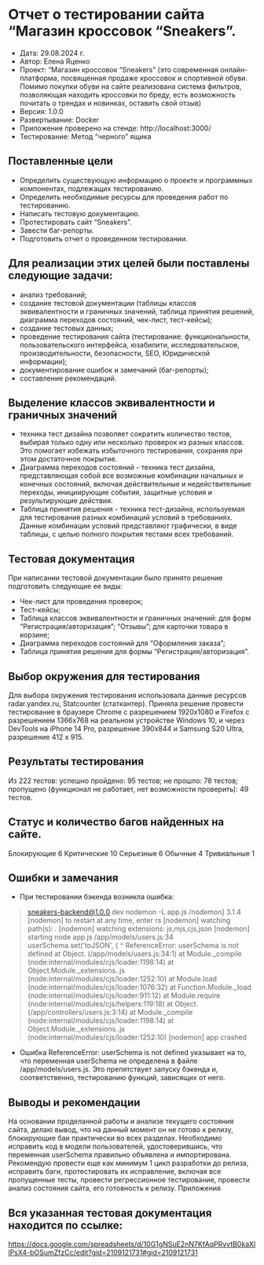 # Отчет о тестировании сайта “Магазин кроссовок “Sneakers”.
- Дата: 29.08.2024 г.
 - Автор: Елена Яценко
- Проект: “Магазин кроссовок “Sneakers” (это современная онлайн-платформа, посвященная продаже кроссовок и спортивной обуви. Помимо покупки обуви на сайте реализована система фильтров, позволяющая находить кроссовки по бреду, есть возможность почитать о трендах и новинках, оставить свой отзыв)
- Версия: 1.0.0
- Развертывание: Docker
- Приложение проверено на стенде: http://localhost:3000/
- Тестирование: Метод “черного” ящика
## Поставленные цели
- Определить существующую информацию о проекте и программных  компонентах, подлежащих тестированию.
- Определить необходимые ресурсы для проведения работ по тестированию.
- Написать тестовую документацию.
- Протестировать сайт “Sneakers”.
- Завести баг-репорты.
- Подготовить отчет о проведенном тестировании.
## Для реализации этих целей были поставлены следующие задачи:
- анализ требований;
- создание тестовой документации (таблицы классов эквивалентности и граничных значений, таблица принятия решений, диаграмма переходов состояний, чек-лист, тест-кейсы);
- создание тестовых данных;
- проведение тестирования сайта (тестирование: функциональности, пользовательского интерфейса, юзабилити, исследовательское, производительности, безопасности, SEO, Юридической информации);
- документирование ошибок и замечаний (баг-репорты);
- составление рекомендаций.
## Выделение классов эквивалентности и граничных значений 
- техника тест дизайна позволяет сократить количество тестов, выбирая только одну или несколько проверок из разных классов. Это помогает избежать избыточного тестирования, сохраняя при этом достаточное покрытие.
- Диаграмма переходов состояний - техника тест дизайна, представляющая собой все возможные комбинации начальных и конечных состояний, включая действительные и недействительные переходы, инициирующие события, защитные условия и результирующие действия.
- Таблица принятия решения - техника тест-дизайна, используемая для тестирования разных комбинаций условий в требованиях. Данные комбинации условий представляют графически, в виде таблицы, с целью полного покрытия тестами всех требований.
## Тестовая документация
При написании тестовой документации было принято решение подготовить следующие ее виды:
- Чек-лист для проведения проверок;
- Тест-кейсы;
- Таблица классов эквивалентности и граничных значений: для форм “Регистрация/авторизация”; “Отзывы”; для карточки товара в корзине;
- Диаграмма переходов состояний для “Оформления заказа”;
- Таблица принятия решения для формы “Регистрация/авторизация”.
## Выбор окружения для тестирования
Для выбора окружения тестирования использовала данные ресурсов radar.yandex.ru, Statcounter (статкантер). Приняла решение провести тестирование в браузере Chrome с разрешением 1920х1080 и Firefox с разрешением 1366х768 на реальном устройстве Windows 10, и через DevTools на  iPhone 14 Pro, разрешение 390х844 и Samsung S20 Ultra, разрешение 412 х 915.
## Результаты тестирования
Из 222 тестов: успешно пройдено: 95 тестов; не прошло: 78 тестов; пропущено (функционал не работает, нет возможности проверить): 49 тестов.
## Статус и количество багов найденных на сайте.
Блокирующие 6
Критические 10
Серьезные 6
Обычные 4
Тривиальные 1
## Ошибки и замечания
- При тестировании бэкенда возникла ошибка:
> sneakers-backend@1.0.0 dev
> nodemon -L app.js
/nodemon] 3.1.4
[nodemon] to restart at any time, enter rs
[nodemon] watching path(s): *.*
[nodemon] watching extensions: js,mjs,cjs,json
[nodemon] starting node app.js
/app/models/users.js:34
userSchema.set('toJSON', {
^
ReferenceError: userSchema is not defined
    at Object.<anonymous> (/app/models/users.js:34:1)
    at Module._compile (node:internal/modules/cjs/loader:1198:14)
    at Object.Module._extensions..js (node:internal/modules/cjs/loader:1252:10)
    at Module.load (node:internal/modules/cjs/loader:1076:32)
    at Function.Module._load (node:internal/modules/cjs/loader:911:12)
    at Module.require (node:internal/modules/cjs/helpers:119:18)
    at Object.<anonymous> (/app/controllers/users.js:3:14)
    at Module._compile (node:internal/modules/cjs/loader:1198:14)
    at Object.Module._extensions..js (node:internal/modules/cjs/loader:1252:10)
[nodemon] app crashed
- Ошибка ReferenceError: userSchema is not defined указывает на то, что переменная userSchema не определена в файле /app/models/users.js. 
Это препятствует запуску бэкенда и, соответственно, тестированию функций, зависящих от него.
## Выводы и рекомендации
На основании проделанной работы и анализе текущего состояния сайта, делаю вывод, что на данный момент он не готово к релизу, блокирующие баи практически во всех разделах. Необходимо исправить код в модели пользователей, удостоверившись, что переменная userSchema правильно объявлена и импортирована. Рекомендую провести еще как минимум 1 цикл разработки до релиза, исправить баги, протестировать их исправление, включая все пропущенные тесты, провести регрессионное тестирование, провести анализ состояния сайта, его готовность к релизу. 
Приложения
## Вся указанная тестовая документация находится по ссылке:
https://docs.google.com/spreadsheets/d/10G1gNSuE2nN7KfAqPRvvtB0kaXllPsX4-bOSumZfzCc/edit?gid=2109121731#gid=2109121731
